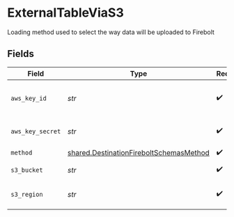 # ExternalTableViaS3

Loading method used to select the way data will be uploaded to Firebolt


## Fields

| Field                                                                                              | Type                                                                                               | Required                                                                                           | Description                                                                                        | Example                                                                                            |
| -------------------------------------------------------------------------------------------------- | -------------------------------------------------------------------------------------------------- | -------------------------------------------------------------------------------------------------- | -------------------------------------------------------------------------------------------------- | -------------------------------------------------------------------------------------------------- |
| `aws_key_id`                                                                                       | *str*                                                                                              | :heavy_check_mark:                                                                                 | AWS access key granting read and write access to S3.                                               |                                                                                                    |
| `aws_key_secret`                                                                                   | *str*                                                                                              | :heavy_check_mark:                                                                                 | Corresponding secret part of the AWS Key                                                           |                                                                                                    |
| `method`                                                                                           | [shared.DestinationFireboltSchemasMethod](../../models/shared/destinationfireboltschemasmethod.md) | :heavy_check_mark:                                                                                 | N/A                                                                                                |                                                                                                    |
| `s3_bucket`                                                                                        | *str*                                                                                              | :heavy_check_mark:                                                                                 | The name of the S3 bucket.                                                                         |                                                                                                    |
| `s3_region`                                                                                        | *str*                                                                                              | :heavy_check_mark:                                                                                 | Region name of the S3 bucket.                                                                      | us-east-1                                                                                          |
